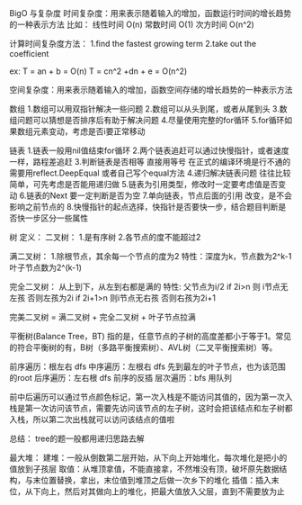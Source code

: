 BigO 与复杂度
时间复杂度：用来表示随着输入的增加，函数运行时间的增长趋势的一种表示方法
比如：
线性时间 O(n)
常数时间 O(1)
次方时间 O(n^2)

计算时间复杂度方法：
1.find the fastest growing term
2.take out the coefficient

ex:
T = an + b = O(n)
T = cn^2 +dn + e = O(n^2)


空间复杂度：用来表示随着输入的增加，函数空间存储的增长趋势的一种表示方法

数组
1.数组可以用双指针解决一些问题
2.数组可以从头到尾，或者从尾到头
3.数组问题可以猜想是否排序后有助于解决问题
4.尽量使用完整的for循环
5.for循环如果数组元素变动，考虑是否i要正常移动

链表
1.链表一般用nil值结束for循环
2.两个链表追赶可以通过快慢指针，或者速度一样，路程差追赶
3.判断链表是否相等 直接用等号 在正式的编译环境是行不通的 需要用reflect.DeepEqual 或者自己写个equal方法
4.递归解决链表问题 往往比较简单，可先考虑是否能用递归做
5.链表为引用类型，修改时一定要考虑值是否变动
6.链表的Next 要一定判断是否为空
7.单向链表，节点后面的引用 改变，是不会影响之前节点的
8.快慢指针的起点选择，快指针是否要快一步，结合题目判断是否快一步区分一些属性

树
定义：
二叉树：
1.是有序树
2.各节点的度不能超过2

满二叉树：
1.除根节点，其余每一个节点的度为2
特性：深度为k，节点数为2^k-1 叶子节点数为2^(k-1)

完全二叉树：
从上到下，从左到右都是满的
特性:
父节点为i/2
if 2i>n 则 i节点无左孩 否则左孩为2i
if 2i+1>n 则i节点无右孩 否则右孩为2i+1

完美二叉树 = 满二叉树 + 完全二叉树 + 叶子节点拉满

平衡树(Balance Tree，BT) 指的是，任意节点的子树的高度差都小于等于1。常见的符合平衡树的有，B树（多路平衡搜索树）、AVL树（二叉平衡搜索树）等。

前序遍历：根左右 dfs
中序遍历：左根右 dfs 先到最左的叶子节点，也为该范围的root
后序遍历：左右根 dfs 前序的反插
层次遍历：bfs 用队列

前中后遍历可以通过节点颜色标记，第一次入栈是不能访问其值的，因为第一次入栈是第一次访问该节点，需要先访问该节点的左子树，这时会把该结点和左子树都入栈，所以第二次出栈就可以访问该结点的值啦

总结：
tree的题一般都用递归思路去解

最大堆：
建堆：一般从倒数第二层开始，从下向上开始堆化，每次堆化是把小的值放到子孩层
取值：从堆顶拿值，不能直接拿，不然堆没有顶，破坏原先数据结构，与末位置替换，拿出，末位值到堆顶之后做一次乡下的堆化
插值：插入末位，从下向上，然后对其做向上的堆化，把最大值放入父层，直到不需要放为止

